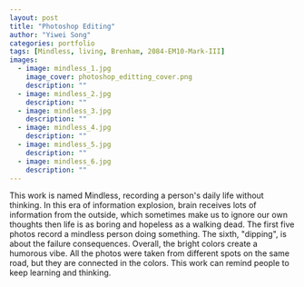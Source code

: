 ```yaml
---
layout: post
title: "Photoshop Editing"
author: "Yiwei Song"
categories: portfolio
tags: [Mindless, living, Brenham, 2084-EM10-Mark-III]
images:
  - image: mindless_1.jpg
    image_cover: photoshop_editting_cover.png
    description: ""
  - image: mindless_2.jpg
    description: ""
  - image: mindless_3.jpg
    description: ""
  - image: mindless_4.jpg
    description: ""
  - image: mindless_5.jpg
    description: ""
  - image: mindless_6.jpg
    description: ""
---
```

This work is named Mindless, recording a person's daily life without thinking. In this era of information explosion, brain receives lots of information from the outside, which sometimes make us to ignore our own thoughts then life is as boring and hopeless as a walking dead. The first five photos record a mindless person doing something. The sixth, "dipping", is about the failure consequences. Overall, the bright colors create a humorous vibe. All the photos were taken from different spots on the same road, but they are connected in the colors. This work can remind people to keep learning and thinking.
